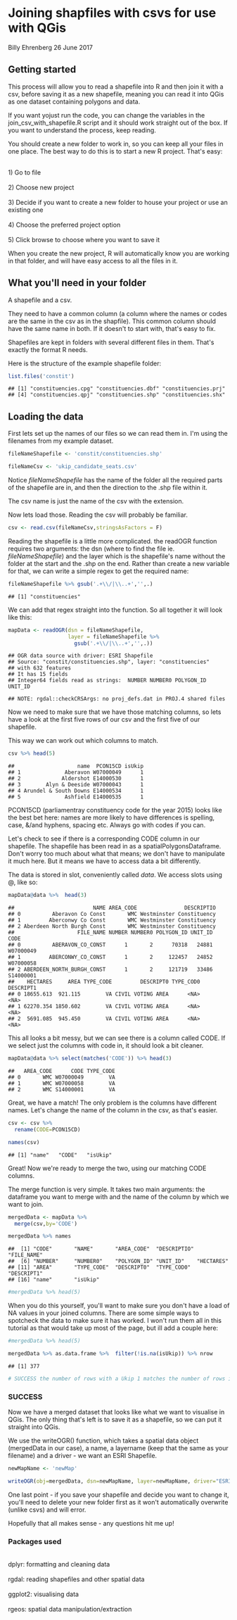 Joining shapfiles with csvs for use with QGis
================
Billy Ehrenberg
26 June 2017

Getting started
---------------

This process will allow you to read a shapefile into R and then join it with a csv, before saving it as a new shapefile, meaning you can read it into QGis as one dataset containing polygons and data.

If you want yojust run the code, you can change the variables in the join\_csv\_with\_shapefile.R script and it should work straight out of the box. If you want to understand the process, keep reading.

You should create a new folder to work in, so you can keep all your files in one place. The best way to do this is to start a new R project. That's easy:

<br>1) Go to file</br> <br>2) Choose new project</br> <br>3) Decide if you want to create a new folder to house your project or use an existing one</br> <br>4) Choose the preferred project option</br> <br>5) Click browse to choose where you want to save it</br>

When you create the new project, R will automatically know you are working in that folder, and will have easy access to all the files in it.

What you'll need in your folder
-------------------------------

A shapefile and a csv.

They need to have a common column (a column where the names or codes are the same in the csv as in the shapfile). This common column should have the same name in both. If it doesn't to start with, that's easy to fix.

Shapefiles are kept in folders with several different files in them. That's exactly the format R needs.

Here is the structure of the example shapefile folder:

``` r
list.files('constit')
```

    ## [1] "constituencies.cpg" "constituencies.dbf" "constituencies.prj"
    ## [4] "constituencies.qpj" "constituencies.shp" "constituencies.shx"

Loading the data
----------------

First lets set up the names of our files so we can read them in. I'm using the filenames from my example dataset.

``` r
fileNameShapefile <- 'constit/constituencies.shp' 

fileNameCsv <- 'ukip_candidate_seats.csv'
```

Notice <em>fileNameShapefile</em> has the name of the folder all the required parts of the shapefile are in, and then the direction to the .shp file within it.

The csv name is just the name of the csv with the extension.

Now lets load those. Reading the csv will probably be familiar.

``` r
csv <- read.csv(fileNameCsv,stringsAsFactors = F)
```

Reading the shapefile is a little more complicated. the readOGR function requires two arguments: the dsn (where to find the file ie. <em>fileNameShapefile</em>) and the layer which is the shapefile's name without the folder at the start and the .shp on the end. Rather than create a new variable for that, we can write a simple regex to get the required name:

``` r
fileNameShapefile %>% gsub('.+\\/|\\..+','',.)
```

    ## [1] "constituencies"

We can add that regex straight into the function. So all together it will look like this:

``` r
mapData <- readOGR(dsn = fileNameShapefile,
                   layer = fileNameShapefile %>%
                     gsub('.+\\/|\\..+','',.))
```

    ## OGR data source with driver: ESRI Shapefile 
    ## Source: "constit/constituencies.shp", layer: "constituencies"
    ## with 632 features
    ## It has 15 fields
    ## Integer64 fields read as strings:  NUMBER NUMBER0 POLYGON_ID UNIT_ID

    ## NOTE: rgdal::checkCRSArgs: no proj_defs.dat in PROJ.4 shared files

Now we need to make sure that we have those matching columns, so lets have a look at the first five rows of our csv and the first five of our shapefile.

This way we can work out which columns to match.

``` r
csv %>% head(5)
```

    ##                    name  PCON15CD isUkip
    ## 1              Aberavon W07000049      1
    ## 2             Aldershot E14000530      1
    ## 3        Alyn & Deeside W07000043      1
    ## 4 Arundel & South Downs E14000534      1
    ## 5              Ashfield E14000535      1

PCON15CD (parliamentray constituency code for the year 2015) looks like the best bet here: names are more likely to have differences is spelling, case, &/and hyphens, spacing etc. Always go with codes if you can.

Let's check to see if there is a corresponding CODE column in our shapefile. The shapefile has been read in as a spatialPolygonsDataframe. Don't worry too much about what that means; we don't have to manipulate it much here. But it means we have to access data a bit differently.

The data is stored in slot, conveniently called <em>data</em>. We access slots using @, like so:

``` r
mapData@data %>%  head(3)
```

    ##                         NAME AREA_CODE               DESCRIPTIO
    ## 0          Aberavon Co Const       WMC Westminster Constituency
    ## 1         Aberconwy Co Const       WMC Westminster Constituency
    ## 2 Aberdeen North Burgh Const       WMC Westminster Constituency
    ##                    FILE_NAME NUMBER NUMBER0 POLYGON_ID UNIT_ID      CODE
    ## 0          ABERAVON_CO_CONST      1       2      70318   24881 W07000049
    ## 1         ABERCONWY_CO_CONST      1       2     122457   24852 W07000058
    ## 2 ABERDEEN_NORTH_BURGH_CONST      1       2     121719   33486 S14000001
    ##    HECTARES     AREA TYPE_CODE         DESCRIPT0 TYPE_COD0 DESCRIPT1
    ## 0 18655.613  921.115        VA CIVIL VOTING AREA      <NA>      <NA>
    ## 1 62270.354 1850.602        VA CIVIL VOTING AREA      <NA>      <NA>
    ## 2  5691.085  945.450        VA CIVIL VOTING AREA      <NA>      <NA>

This all looks a bit messy, but we can see there is a column called CODE. If we select just the columns with code in, it should look a bit cleaner.

``` r
mapData@data %>% select(matches('CODE')) %>% head(3)
```

    ##   AREA_CODE      CODE TYPE_CODE
    ## 0       WMC W07000049        VA
    ## 1       WMC W07000058        VA
    ## 2       WMC S14000001        VA

Great, we have a match! The only problem is the columns have different names. Let's change the name of the column in the csv, as that's easier.

``` r
csv <- csv %>% 
  rename(CODE=PCON15CD)

names(csv)
```

    ## [1] "name"   "CODE"   "isUkip"

Great! Now we're ready to merge the two, using our matching CODE columns.

The merge function is very simple. It takes two main arguments: the dataframe you want to merge with and the name of the column by which we want to join.

``` r
mergedData <- mapData %>% 
  merge(csv,by='CODE')

mergedData %>% names
```

    ##  [1] "CODE"       "NAME"       "AREA_CODE"  "DESCRIPTIO" "FILE_NAME" 
    ##  [6] "NUMBER"     "NUMBER0"    "POLYGON_ID" "UNIT_ID"    "HECTARES"  
    ## [11] "AREA"       "TYPE_CODE"  "DESCRIPT0"  "TYPE_COD0"  "DESCRIPT1" 
    ## [16] "name"       "isUkip"

``` r
#mergedData %>% head(5) 
```

When you do this yourself, you'll want to make sure you don't have a load of NA values in your joined columns. There are some simple ways to spotcheck the data to make sure it has worked. I won't run them all in this tutorial as that would take up most of the page, but ill add a couple here:

``` r
#mergedData %>% head(5) 

mergedData %>% as.data.frame %>%  filter(!is.na(isUkip)) %>% nrow 
```

    ## [1] 377

``` r
# SUCCESS the number of rows with a Ukip 1 matches the number of rows in the csv
```

### SUCCESS

Now we have a merged dataset that looks like what we want to visualise in QGis. The only thing that's left is to save it as a shapefile, so we can put it straight into QGis.

We use the writeOGR() function, which takes a spatial data object (mergedData in our case), a name, a layername (keep that the same as your filename) and a driver - we want an ESRI Shapefile.

``` r
newMapName <- 'newMap'

writeOGR(obj=mergedData, dsn=newMapName, layer=newMapName, driver="ESRI Shapefile")
```

One last point - if you save your shapefile and decide you want to change it, you'll need to delete your new folder first as it won't automatically overwrite (unlike csvs) and will error.

Hopefully that all makes sense - any questions hit me up!

### Packages used

<br>dplyr: formatting and cleaning data</br> <br>rgdal: reading shapefiles and other spatial data</br> <br>ggplot2: visualising data</br> <br>rgeos: spatial data manipulation/extraction</br>
